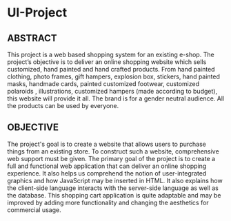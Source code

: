 # UI-Project

## ABSTRACT
This project is a web based shopping system for an existing e-shop. The project’s objective is to deliver an online shopping website which sells customized, hand painted and hand crafted products.
From hand painted clothing, photo frames, gift hampers, explosion box, stickers, hand painted masks, handmade cards, painted customized footwear, customized polaroids , illustrations, customized hampers (made according to budget), this website will provide it all. The brand is for a gender neutral audience. All the products can be used by everyone.

## OBJECTIVE
The project's goal is to create a website that allows users to purchase things from an existing store. To construct such a website, comprehensive web support must be given. The primary goal of the project is to create a full and functional web application that can deliver an online shopping experience.
It also helps us comprehend the notion of user-integrated graphics and how JavaScript may be inserted in HTML. It also explains how the client-side language interacts with the server-side language as well as the database. This shopping cart application is quite adaptable and may be improved by adding more functionality and changing the aesthetics for commercial usage.
